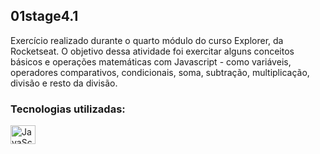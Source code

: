 ## 01stage4.1

Exercício realizado durante o quarto módulo do curso Explorer, da Rocketseat. O objetivo dessa atividade foi exercitar alguns conceitos básicos e operações matemáticas com Javascript - como variáveis, operadores comparativos, condicionais, soma, subtração, multiplicação, divisão e resto da divisão.

### Tecnologias utilizadas:

<div style="display:inline_block">

  <img align="center" alt="JavaScript" height="30" width="40" src="https://cdn.jsdelivr.net/gh/devicons/devicon/icons/javascript/javascript-plain.svg">

</div>
